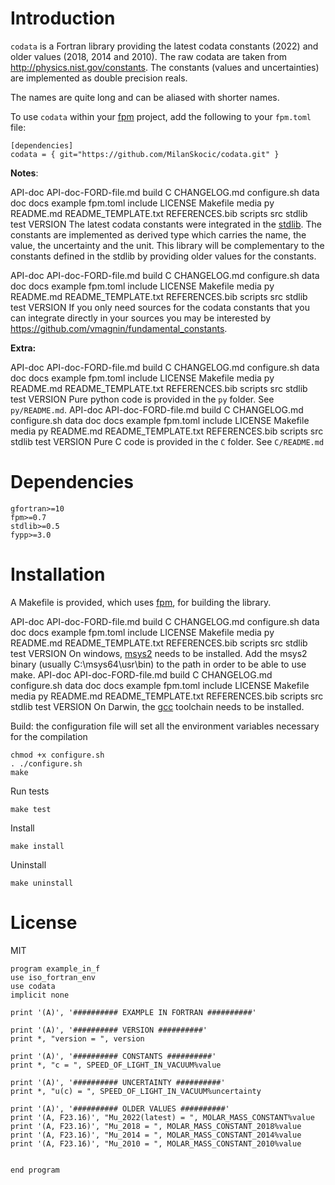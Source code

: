 
# Introduction

`codata` is a Fortran library providing the latest codata constants (2022) and
older values (2018, 2014 and 2010).
The raw codata are taken from http://physics.nist.gov/constants.
The constants (values and uncertainties) are implemented as double precision reals.

The names are quite long and can be aliased with shorter names.

To use `codata` within your [fpm](https://github.com/fortran-lang/fpm) project,
add the following to your `fpm.toml` file:

```
[dependencies]
codata = { git="https://github.com/MilanSkocic/codata.git" }
```

**Notes**:

API-doc API-doc-FORD-file.md build C CHANGELOG.md configure.sh data doc docs example fpm.toml include LICENSE Makefile media py README.md README_TEMPLATE.txt REFERENCES.bib scripts src stdlib test VERSION The latest codata constants were integrated in the [stdlib](https://github.com/fortran-lang/stdlib/releases/tag/v0.7.0). The constants are implemented as derived type which carries the name, the value, the uncertainty and the unit. This library will be complementary to the constants defined in the stdlib by providing older values for the constants.

API-doc API-doc-FORD-file.md build C CHANGELOG.md configure.sh data doc docs example fpm.toml include LICENSE Makefile media py README.md README_TEMPLATE.txt REFERENCES.bib scripts src stdlib test VERSION If you only need sources for the codata constants that you can integrate directly in your sources you may be interested by https://github.com/vmagnin/fundamental_constants.

**Extra:**

API-doc API-doc-FORD-file.md build C CHANGELOG.md configure.sh data doc docs example fpm.toml include LICENSE Makefile media py README.md README_TEMPLATE.txt REFERENCES.bib scripts src stdlib test VERSION Pure python code is provided in the `py` folder. See `py/README.md`.
API-doc API-doc-FORD-file.md build C CHANGELOG.md configure.sh data doc docs example fpm.toml include LICENSE Makefile media py README.md README_TEMPLATE.txt REFERENCES.bib scripts src stdlib test VERSION Pure C code is provided in the `C` folder. See `C/README.md`


# Dependencies

```
gfortran>=10
fpm>=0.7
stdlib>=0.5
fypp>=3.0
```


# Installation

A Makefile is provided, which uses [fpm](https://fpm.fortran-lang.org), for building the library.

API-doc API-doc-FORD-file.md build C CHANGELOG.md configure.sh data doc docs example fpm.toml include LICENSE Makefile media py README.md README_TEMPLATE.txt REFERENCES.bib scripts src stdlib test VERSION On windows, [msys2](https://www.msys2.org) needs to be installed.
Add the msys2 binary (usually C:\msys64\usr\bin) to the path in order to be able to use make.
API-doc API-doc-FORD-file.md build C CHANGELOG.md configure.sh data doc docs example fpm.toml include LICENSE Makefile media py README.md README_TEMPLATE.txt REFERENCES.bib scripts src stdlib test VERSION On Darwin, the [gcc](https://formulae.brew.sh/formula/gcc) toolchain needs to be installed.

Build: the configuration file will set all the environment variables necessary for the compilation

```
chmod +x configure.sh
. ./configure.sh
make
```

Run tests

```
make test
```


Install

```
make install
```

Uninstall

```
make uninstall
```



# License

MIT
```Fortran
program example_in_f
use iso_fortran_env
use codata
implicit none

print '(A)', '########## EXAMPLE IN FORTRAN ##########'

print '(A)', '########## VERSION ##########'
print *, "version = ", version

print '(A)', '########## CONSTANTS ##########'
print *, "c = ", SPEED_OF_LIGHT_IN_VACUUM%value

print '(A)', '########## UNCERTAINTY ##########'
print *, "u(c) = ", SPEED_OF_LIGHT_IN_VACUUM%uncertainty

print '(A)', '########## OLDER VALUES ##########'
print '(A, F23.16)', "Mu_2022(latest) = ", MOLAR_MASS_CONSTANT%value
print '(A, F23.16)', "Mu_2018 = ", MOLAR_MASS_CONSTANT_2018%value
print '(A, F23.16)', "Mu_2014 = ", MOLAR_MASS_CONSTANT_2014%value
print '(A, F23.16)', "Mu_2010 = ", MOLAR_MASS_CONSTANT_2010%value


end program
```
